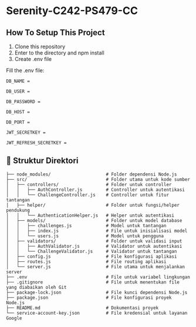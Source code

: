 # Serenity-C242-PS479-CC

## How To Setup This Project
1. Clone this repository
2. Enter to the directory and npm install
3. Create .env file

Fill the .env file:

`DB_NAME =`

`DB_USER =`

`DB_PASSWORD =`

`DB_HOST =`

`DB_PORT =`

`JWT_SECRETKEY =`

`JWT_REFRESH_SECRETKEY =`

## 📂 Struktur Direktori

```plaintext
├── node_modules/                     # Folder dependensi Node.js
├── src/                              # Folder utama untuk kode sumber
│   ├── controllers/                  # Folder untuk controller
│   │   ├── AuthController.js         # Controller untuk autentikasi
│   │   └── ChallengeController.js    # Controller untuk fitur tantangan
│   ├── helper/                       # Folder untuk fungsi/helper pendukung
│   │   └── AuthenticationHelper.js   # Helper untuk autentikasi
│   ├── models/                       # Folder untuk model database
│   │   ├── challenges.js             # Model untuk tantangan
│   │   ├── index.js                  # File untuk inisialisasi model
│   │   └── users.js                  # Model untuk pengguna
│   ├── validators/                   # Folder untuk validasi input
│   │   ├── AuthValidator.js          # Validator untuk autentikasi
│   │   └── ChallengeValidator.js     # Validator untuk tantangan
│   ├── config.js                     # File konfigurasi aplikasi
│   ├── routes.js                     # File routing aplikasi
│   └── server.js                     # File utama untuk menjalankan server
├── .env                              # File untuk variabel lingkungan
├── .gitignore                        # File untuk menentukan file yang diabaikan oleh Git
├── package-lock.json                 # File kunci dependensi Node.js
├── package.json                      # File konfigurasi proyek Node.js
├── README.md                         # Dokumentasi proyek
└── service-account-key.json          # File kredensial untuk layanan Google
